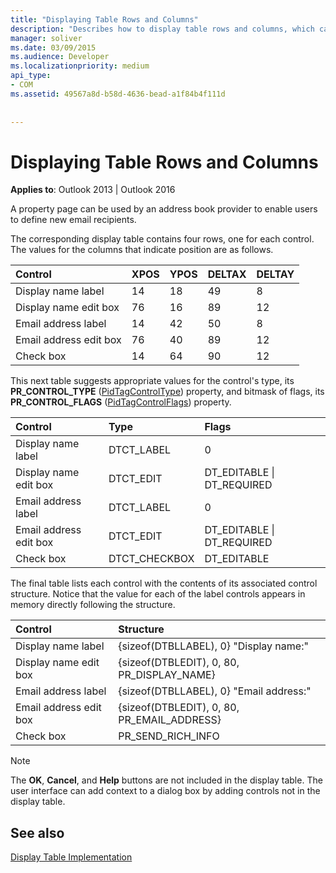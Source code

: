 ```yaml
---
title: "Displaying Table Rows and Columns"
description: "Describes how to display table rows and columns, which can be used by an address book provider to enable users to define new email recipients."
manager: soliver
ms.date: 03/09/2015
ms.audience: Developer
ms.localizationpriority: medium
api_type:
- COM
ms.assetid: 49567a8d-b58d-4636-bead-a1f84b4f111d
 
 
---
```


# Displaying Table Rows and Columns

  
  
**Applies to**: Outlook 2013 | Outlook 2016 
  
 A property page can be used by an address book provider to enable users to define new email recipients. 
  
The corresponding display table contains four rows, one for each control. The values for the columns that indicate position are as follows.
  
|**Control**|**XPOS**|**YPOS**|**DELTAX**|**DELTAY**|
|:-----|:-----|:-----|:-----|:-----|
|Display name label  <br/> |14  <br/> |18  <br/> |49  <br/> |8  <br/> |
|Display name edit box  <br/> |76  <br/> |16  <br/> |89  <br/> |12  <br/> |
|Email address label  <br/> |14  <br/> |42  <br/> |50  <br/> |8  <br/> |
|Email address edit box  <br/> |76  <br/> |40  <br/> |89  <br/> |12  <br/> |
|Check box  <br/> |14  <br/> |64  <br/> |90  <br/> |12  <br/> |
   
This next table suggests appropriate values for the control's type, its **PR_CONTROL_TYPE** ([PidTagControlType](pidtagcontroltype-canonical-property.md)) property, and bitmask of flags, its **PR_CONTROL_FLAGS** ([PidTagControlFlags](pidtagcontrolflags-canonical-property.md)) property.
  
|**Control**|**Type**|**Flags**|
|:-----|:-----|:-----|
|Display name label  <br/> |DTCT_LABEL  <br/> |0  <br/> |
|Display name edit box  <br/> |DTCT_EDIT  <br/> |DT_EDITABLE \| DT_REQUIRED  <br/> |
|Email address label  <br/> |DTCT_LABEL  <br/> |0  <br/> |
|Email address edit box  <br/> |DTCT_EDIT  <br/> |DT_EDITABLE \| DT_REQUIRED  <br/> |
|Check box  <br/> |DTCT_CHECKBOX  <br/> |DT_EDITABLE  <br/> |
   
The final table lists each control with the contents of its associated control structure. Notice that the value for each of the label controls appears in memory directly following the structure.
  
|**Control**|**Structure**|
|:-----|:-----|
|Display name label  <br/> |{sizeof(DTBLLABEL), 0} "Display name:"  <br/> |
|Display name edit box  <br/> |{sizeof(DTBLEDIT), 0, 80, PR_DISPLAY_NAME}  <br/> |
|Email address label  <br/> |{sizeof(DTBLLABEL), 0} "Email address:"  <br/> |
|Email address edit box  <br/> |{sizeof(DTBLEDIT), 0, 80, PR_EMAIL_ADDRESS}  <br/> |
|Check box  <br/> |PR_SEND_RICH_INFO  <br/> |
   
> [!NOTE]
> The **OK**, **Cancel**, and **Help** buttons are not included in the display table. The user interface can add context to a dialog box by adding controls not in the display table. 
  
## See also



[Display Table Implementation](display-table-implementation.md)

